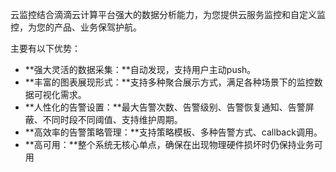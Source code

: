 云监控结合滴滴云计算平台强大的数据分析能力，为您提供云服务监控和自定义监控，为您的产品、业务保驾护航。

主要有以下优势：

- **强大灵活的数据采集：**自动发现，支持用户主动push。
- **丰富的图表展现形式：**支持多种聚合展示方式，满足各种场景下的监控数据可视化需求。
- **人性化的告警设置：**最大告警次数、告警级别、告警恢复通知、告警屏蔽、不同时段不同阈值、支持维护周期。
- **高效率的告警策略管理：**支持策略模板、多种告警方式、callback调用。
- **高可用：**整个系统无核心单点，确保在出现物理硬件损坏时仍保持业务可用